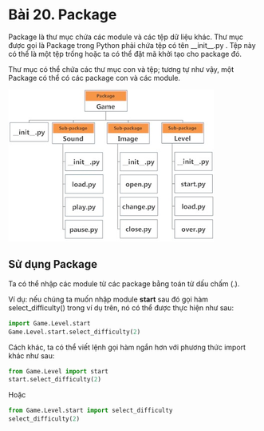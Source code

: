# Bài 20. Package

Package là thư mục chứa các module và các tệp dữ liệu khác. Thư mục được gọi là Package trong Python phải chứa tệp có tên \_\_init\_\_.py . Tệp này có thể là một tệp trống hoặc ta có thể đặt mã khởi tạo cho package đó.

Thư mục có thể chứa các thư mục con và tệp; tương tự như vậy, một Package có thể có các package con và các module.

![Minh h&#x1ECD;a c&#x1EA5;u tr&#xFA;c Package trong Python \(ngu&#x1ED3;n programiz\)](../.gitbook/assets/image.png)

## Sử dụng Package

Ta có thể nhập các module từ các package bằng toán tử dấu chấm \(.\). 

Ví dụ: nếu chúng ta muốn nhập module **start** sau đó gọi hàm select\_difficulty\(\) trong ví dụ trên, nó có thể được thực hiện như sau:

```python
import Game.Level.start
Game.Level.start.select_difficulty(2)
```

Cách khác, ta có thể viết lệnh gọi hàm ngắn hơn với phương thức import khác như sau:

```python
from Game.Level import start
start.select_difficulty(2)
```

Hoặc

```python
from Game.Level.start import select_difficulty
select_difficulty(2)
```



